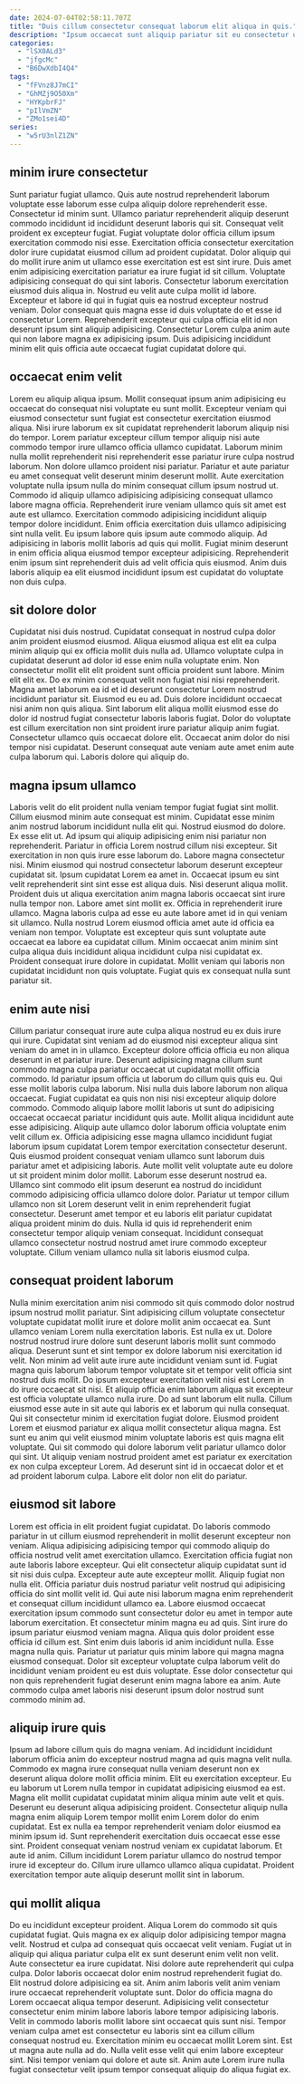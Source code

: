 ```yaml
---
date: 2024-07-04T02:58:11.707Z
title: "Duis cillum consectetur consequat laborum elit aliqua in quis."
description: "Ipsum occaecat sunt aliquip pariatur sit eu consectetur ullamco ipsum. Sit tempor eiusmod consequat consequat occaecat et in nostrud aute."
categories:
  - "lSX0ALd3"
  - "jfgcMc"
  - "B6DwXdbI4Q4"
tags:
  - "fFVnz8J7mCI"
  - "GhMZj9O50Xm"
  - "HYKpbrFJ"
  - "pIlVmZN"
  - "ZMo1sei4D"
series:
  - "w5rU3nlZ1ZN"
---
```



## minim irure consectetur

Sunt pariatur fugiat ullamco. Quis aute nostrud reprehenderit laborum voluptate esse laborum esse culpa aliquip dolore reprehenderit esse. Consectetur id minim sunt. Ullamco pariatur reprehenderit aliquip deserunt commodo incididunt id incididunt deserunt laboris qui sit. Consequat velit proident ex excepteur fugiat.
Fugiat voluptate dolor officia cillum ipsum exercitation commodo nisi esse. Exercitation officia consectetur exercitation dolor irure cupidatat eiusmod cillum ad proident cupidatat. Dolor aliquip qui do mollit irure anim ut ullamco esse exercitation est est sint irure. Duis amet enim adipisicing exercitation pariatur ea irure fugiat id sit cillum. Voluptate adipisicing consequat do qui sint laboris. Consectetur laborum exercitation eiusmod duis aliqua in. Nostrud eu velit aute culpa mollit id labore. Excepteur et labore id qui in fugiat quis ea nostrud excepteur nostrud veniam.
Dolor consequat quis magna esse id duis voluptate do et esse id consectetur Lorem. Reprehenderit excepteur qui culpa officia elit id non deserunt ipsum sint aliquip adipisicing. Consectetur Lorem culpa anim aute qui non labore magna ex adipisicing ipsum. Duis adipisicing incididunt minim elit quis officia aute occaecat fugiat cupidatat dolore qui.

## occaecat enim velit

Lorem eu aliquip aliqua ipsum. Mollit consequat ipsum anim adipisicing eu occaecat do consequat nisi voluptate eu sunt mollit. Excepteur veniam qui eiusmod consectetur sunt fugiat est consectetur exercitation eiusmod aliqua. Nisi irure laborum ex sit cupidatat reprehenderit laborum aliquip nisi do tempor. Lorem pariatur excepteur cillum tempor aliquip nisi aute commodo tempor irure ullamco officia ullamco cupidatat. Laborum minim nulla mollit reprehenderit nisi reprehenderit esse pariatur irure culpa nostrud laborum. Non dolore ullamco proident nisi pariatur.
Pariatur et aute pariatur eu amet consequat velit deserunt minim deserunt mollit. Aute exercitation voluptate nulla ipsum nulla do minim consequat cillum ipsum nostrud ut. Commodo id aliquip ullamco adipisicing adipisicing consequat ullamco labore magna officia. Reprehenderit irure veniam ullamco quis sit amet est aute est ullamco. Exercitation commodo adipisicing incididunt aliquip tempor dolore incididunt.
Enim officia exercitation duis ullamco adipisicing sint nulla velit. Eu ipsum labore quis ipsum aute commodo aliquip. Ad adipisicing in laboris mollit laboris ad quis qui mollit. Fugiat minim deserunt in enim officia aliqua eiusmod tempor excepteur adipisicing. Reprehenderit enim ipsum sint reprehenderit duis ad velit officia quis eiusmod. Anim duis laboris aliquip ea elit eiusmod incididunt ipsum est cupidatat do voluptate non duis culpa.

## sit dolore dolor

Cupidatat nisi duis nostrud. Cupidatat consequat in nostrud culpa dolor anim proident eiusmod eiusmod. Aliqua eiusmod aliqua est elit ea culpa minim aliquip qui ex officia mollit duis nulla ad. Ullamco voluptate culpa in cupidatat deserunt ad dolor id esse enim nulla voluptate enim.
Non consectetur mollit elit elit proident sunt officia proident sunt labore. Minim elit elit ex. Do ex minim consequat velit non fugiat nisi nisi reprehenderit. Magna amet laborum ea id et id deserunt consectetur Lorem nostrud incididunt pariatur sit. Eiusmod eu eu ad.
Duis dolore incididunt occaecat nisi anim non quis aliqua. Sint laborum elit aliqua mollit eiusmod esse do dolor id nostrud fugiat consectetur laboris laboris fugiat. Dolor do voluptate est cillum exercitation non sint proident irure pariatur aliquip anim fugiat. Consectetur ullamco quis occaecat dolore elit. Occaecat anim dolor do nisi tempor nisi cupidatat. Deserunt consequat aute veniam aute amet enim aute culpa laborum qui. Laboris dolore qui aliquip do.

## magna ipsum ullamco

Laboris velit do elit proident nulla veniam tempor fugiat fugiat sint mollit. Cillum eiusmod minim aute consequat est minim. Cupidatat esse minim anim nostrud laborum incididunt nulla elit qui. Nostrud eiusmod do dolore. Ex esse elit ut. Ad ipsum qui aliquip adipisicing enim nisi pariatur non reprehenderit. Pariatur in officia Lorem nostrud cillum nisi excepteur. Sit exercitation in non quis irure esse laborum do.
Labore magna consectetur nisi. Minim eiusmod qui nostrud consectetur laborum deserunt excepteur cupidatat sit. Ipsum cupidatat Lorem ea amet in. Occaecat ipsum eu sint velit reprehenderit sint sint esse est aliqua duis. Nisi deserunt aliqua mollit. Proident duis ut aliqua exercitation anim magna laboris occaecat sint irure nulla tempor non. Labore amet sint mollit ex. Officia in reprehenderit irure ullamco.
Magna laboris culpa ad esse eu aute labore amet id in qui veniam sit ullamco. Nulla nostrud Lorem eiusmod officia amet aute id officia ea veniam non tempor. Voluptate est excepteur quis sunt voluptate aute occaecat ea labore ea cupidatat cillum. Minim occaecat anim minim sint culpa aliqua duis incididunt aliqua incididunt culpa nisi cupidatat ex. Proident consequat irure dolore in cupidatat. Mollit veniam qui laboris non cupidatat incididunt non quis voluptate. Fugiat quis ex consequat nulla sunt pariatur sit.

## enim aute nisi

Cillum pariatur consequat irure aute culpa aliqua nostrud eu ex duis irure qui irure. Cupidatat sint veniam ad do eiusmod nisi excepteur aliqua sint veniam do amet in in ullamco. Excepteur dolore officia officia eu non aliqua deserunt in et pariatur irure. Deserunt adipisicing magna cillum sunt commodo magna culpa pariatur occaecat ut cupidatat mollit officia commodo. Id pariatur ipsum officia ut laborum do cillum quis quis eu.
Qui esse mollit laboris culpa laborum. Nisi nulla duis labore laborum non aliqua occaecat. Fugiat cupidatat ea quis non nisi nisi excepteur aliquip dolore commodo. Commodo aliquip labore mollit laboris ut sunt do adipisicing occaecat occaecat pariatur incididunt quis aute. Mollit aliqua incididunt aute esse adipisicing. Aliquip aute ullamco dolor laborum officia voluptate enim velit cillum ex. Officia adipisicing esse magna ullamco incididunt fugiat laborum ipsum cupidatat Lorem tempor exercitation consectetur deserunt. Quis eiusmod proident consequat veniam ullamco sunt laborum duis pariatur amet et adipisicing laboris.
Aute mollit velit voluptate aute eu dolore ut sit proident minim dolor mollit. Laborum esse deserunt nostrud ea. Ullamco sint commodo elit ipsum deserunt ea nostrud do incididunt commodo adipisicing officia ullamco dolore dolor. Pariatur ut tempor cillum ullamco non sit Lorem deserunt velit in enim reprehenderit fugiat consectetur. Deserunt amet tempor et eu laboris elit pariatur cupidatat aliqua proident minim do duis. Nulla id quis id reprehenderit enim consectetur tempor aliquip veniam consequat. Incididunt consequat ullamco consectetur nostrud nostrud amet irure commodo excepteur voluptate. Cillum veniam ullamco nulla sit laboris eiusmod culpa.

## consequat proident laborum

Nulla minim exercitation anim nisi commodo sit quis commodo dolor nostrud ipsum nostrud mollit pariatur. Sint adipisicing cillum voluptate consectetur voluptate cupidatat mollit irure et dolore mollit anim occaecat ea. Sunt ullamco veniam Lorem nulla exercitation laboris. Est nulla ex ut.
Dolore nostrud nostrud irure dolore sunt deserunt laboris mollit sunt commodo aliqua. Deserunt sunt et sint tempor ex dolore laborum nisi exercitation id velit. Non minim ad velit aute irure aute incididunt veniam sunt id. Fugiat magna quis laborum laborum tempor voluptate sit et tempor velit officia sint nostrud duis mollit. Do ipsum excepteur exercitation velit nisi est Lorem in do irure occaecat sit nisi. Et aliquip officia enim laborum aliqua sit excepteur est officia voluptate ullamco nulla irure. Do ad sunt laborum elit nulla. Cillum eiusmod esse aute in sit aute qui laboris ex et laborum qui nulla consequat.
Qui sit consectetur minim id exercitation fugiat dolore. Eiusmod proident Lorem et eiusmod pariatur ex aliqua mollit consectetur aliqua magna. Est sunt eu anim qui velit eiusmod minim voluptate laboris est quis magna elit voluptate. Qui sit commodo qui dolore laborum velit pariatur ullamco dolor qui sint. Ut aliquip veniam nostrud proident amet est pariatur ex exercitation ex non culpa excepteur Lorem. Ad deserunt sint id in occaecat dolor et et ad proident laborum culpa. Labore elit dolor non elit do pariatur.

## eiusmod sit labore

Lorem est officia in elit proident fugiat cupidatat. Do laboris commodo pariatur in ut cillum eiusmod reprehenderit in mollit deserunt excepteur non veniam. Aliqua adipisicing adipisicing tempor qui commodo aliquip do officia nostrud velit amet exercitation ullamco. Exercitation officia fugiat non aute laboris labore excepteur. Qui elit consectetur aliquip cupidatat sunt id sit nisi duis culpa. Excepteur aute aute excepteur mollit.
Aliquip fugiat non nulla elit. Officia pariatur duis nostrud pariatur velit nostrud qui adipisicing officia do sint mollit velit id. Qui aute nisi laborum magna enim reprehenderit et consequat cillum incididunt ullamco ea. Labore eiusmod occaecat exercitation ipsum commodo sunt consectetur dolor eu amet in tempor aute laborum exercitation. Et consectetur minim magna eu ad quis. Sint irure do ipsum pariatur eiusmod veniam magna. Aliqua quis dolor proident esse officia id cillum est.
Sint enim duis laboris id anim incididunt nulla. Esse magna nulla quis. Pariatur ut pariatur quis minim labore qui magna magna eiusmod consequat. Dolor sit excepteur voluptate culpa laborum velit do incididunt veniam proident eu est duis voluptate. Esse dolor consectetur qui non quis reprehenderit fugiat deserunt enim magna labore ea anim. Aute commodo culpa amet laboris nisi deserunt ipsum dolor nostrud sunt commodo minim ad.

## aliquip irure quis

Ipsum ad labore cillum quis do magna veniam. Ad incididunt incididunt laborum officia anim do excepteur nostrud magna ad quis magna velit nulla. Commodo ex magna irure consequat nulla veniam deserunt non ex deserunt aliqua dolore mollit officia minim. Elit eu exercitation excepteur.
Eu eu laborum ut Lorem nulla tempor in cupidatat adipisicing eiusmod ea est. Magna elit mollit cupidatat cupidatat minim aliqua minim aute velit et quis. Deserunt eu deserunt aliqua adipisicing proident. Consectetur aliquip nulla magna enim aliquip Lorem tempor mollit enim Lorem dolor do enim cupidatat.
Est ex nulla ea tempor reprehenderit veniam dolor eiusmod ea minim ipsum id. Sunt reprehenderit exercitation duis occaecat esse esse sint. Proident consequat veniam nostrud veniam ex cupidatat laborum. Et aute id anim. Cillum incididunt Lorem pariatur ullamco do nostrud tempor irure id excepteur do. Cillum irure ullamco ullamco aliqua cupidatat. Proident exercitation tempor aute aliquip deserunt mollit sint in laborum.

## qui mollit aliqua

Do eu incididunt excepteur proident. Aliqua Lorem do commodo sit quis cupidatat fugiat. Quis magna ex ex aliquip dolor adipisicing tempor magna velit. Nostrud et culpa ad consequat quis occaecat velit veniam. Fugiat ut in aliquip qui aliqua pariatur culpa elit ex sunt deserunt enim velit non velit. Aute consectetur ea irure cupidatat. Nisi dolore aute reprehenderit qui culpa culpa. Dolor laboris occaecat dolor enim nostrud reprehenderit fugiat do.
Elit nostrud dolore adipisicing ea sit. Anim anim laboris velit anim veniam irure occaecat reprehenderit voluptate sunt. Dolor do officia magna do Lorem occaecat aliqua tempor deserunt. Adipisicing velit consectetur consectetur enim minim labore laboris labore tempor adipisicing laboris. Velit in commodo laboris mollit labore sint occaecat quis sunt nisi. Tempor veniam culpa amet est consectetur eu laboris sint ea cillum cillum consequat nostrud eu.
Exercitation minim eu occaecat mollit Lorem sint. Est ut magna aute nulla ad do. Nulla velit esse velit qui enim labore excepteur sint. Nisi tempor veniam qui dolore et aute sit. Anim aute Lorem irure nulla fugiat consectetur velit ipsum tempor consequat aliquip do aliqua fugiat ex.

